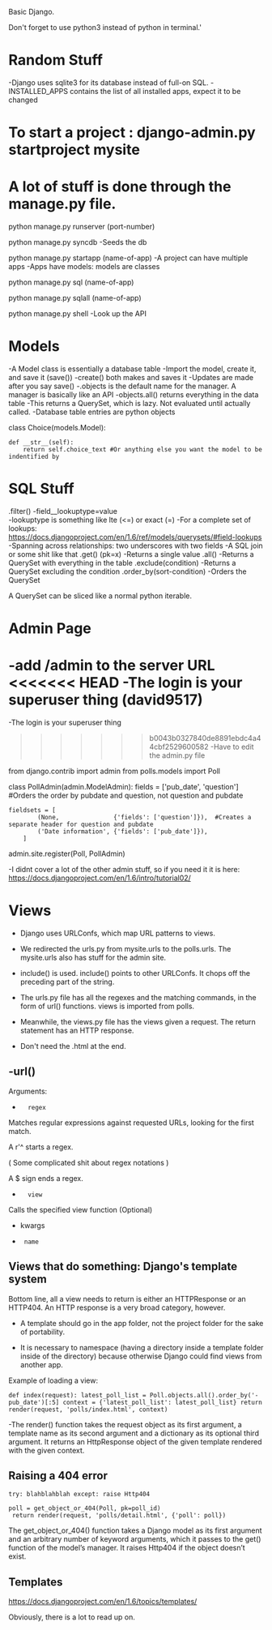 Basic Django.

Don't forget to use python3 instead of python in terminal.'

Random Stuff
=============
-Django uses sqlite3 for its database instead of full-on SQL.
-INSTALLED_APPS contains the list of all installed apps, expect it to be changed


To start a project : django-admin.py startproject mysite
======================================================

A lot of stuff is done through the manage.py file.
======================================================
python manage.py runserver (port-number)

python manage.py syncdb
-Seeds the db

python manage.py startapp (name-of-app)
-A project can have multiple apps
-Apps have models: models are classes

python manage.py sql (name-of-app)

python manage.py sqlall (name-of-app)

python manage.py shell
-Look up the API

Models
======
-A Model class is essentially a database table
-Import the model, create it, and save it (save())
  -create() both makes and saves it
-Updates are made after you say save()
-.objects is the default name for the manager. A manager is basically like an API
  -objects.all() returns everything in the data table
  -This returns a QuerySet, which is lazy. Not evaluated until actually called.
-Database table entries are python objects


class Choice(models.Model):

    def __str__(self): 
        return self.choice_text #Or anything else you want the model to be indentified by
            
SQL Stuff
=========
.filter()
-field__lookuptype=value   
    -lookuptype is something like lte (<=) or exact (=)
    -For a complete set of lookups: https://docs.djangoproject.com/en/1.6/ref/models/querysets/#field-lookups
-Spanning across relationships: two underscores with two fields
    -A SQL join or some shit like that
.get()  (pk=x)
-Returns a single value
.all()
-Returns a QuerySet with everything in the table
.exclude(condition)
-Returns a QuerySet excluding the condition
.order_by(sort-condition)
-Orders the QuerySet

A QuerySet can be sliced like a normal python iterable.
  
  
Admin Page
==========
-add /admin to the server URL
<<<<<<< HEAD
-The login is your superuser thing (david9517)
=======
-The login is your superuser thing
>>>>>>> b0043b0327840de8891ebdc4a44cbf2529600582
-Have to edit the admin.py file 

from django.contrib import admin
from polls.models import Poll

class PollAdmin(admin.ModelAdmin):
    fields = ['pub_date', 'question'] #Orders the order by pubdate and question, not question and pubdate
    
    fieldsets = [
            (None,               {'fields': ['question']}),  #Creates a separate header for question and pubdate
            ('Date information', {'fields': ['pub_date']}),
        ] 

admin.site.register(Poll, PollAdmin)

-I didnt cover a lot of the other admin stuff, so if you need it it is here: https://docs.djangoproject.com/en/1.6/intro/tutorial02/


Views
=====
- Django uses URLConfs, which map URL patterns to views. 

- We redirected the urls.py from mysite.urls to the polls.urls. The mysite.urls also has stuff for the admin site. 

- include() is used. include() points to other URLConfs. It chops off the preceding part of the string.

- The urls.py file has all the regexes and the matching commands, in the form of url() functions. views is imported from polls.

- Meanwhile, the views.py file has the views given a request. The return statement has an HTTP response.

- Don't need the .html at the end.



-url()
------

Arguments:

-		regex
Matches regular expressions against requested URLs, looking for the first match.

A r'^ starts a regex. 

( Some complicated shit about regex notations )

A $ sign ends a regex.

-   	view	
Calls the specified view function
(Optional)

- 	kwargs

- `	name`

Views that do something: Django's template system
---------------------------------------------------------

Bottom line, all a view needs to return is either an HTTPResponse or an HTTP404. An HTTP response is a very broad category, however.

- A template should go in the app folder, not the project folder for the sake of portability.

- It is necessary to namespace (having a directory inside a template folder inside of the directory) because otherwise Django could find views from another app.

Example of loading a view:

`def index(request):
    latest_poll_list = Poll.objects.all().order_by('-pub_date')[:5]
    context = {'latest_poll_list': latest_poll_list}
    return render(request, 'polls/index.html', context)`
	
-The render() function takes the request object as its first argument, a template name as its second argument and a dictionary as its optional third argument. It returns an HttpResponse object of the given template rendered with the given context.

Raising a 404 error
-------------------
`try:
	blahblahblah
except:
	raise Http404`

    poll = get_object_or_404(Poll, pk=poll_id)
     return render(request, 'polls/detail.html', {'poll': poll})

The get_object_or_404() function takes a Django model as its first argument and an arbitrary number of keyword arguments, which it passes to the get() function of the model’s manager. It raises Http404 if the object doesn’t exist.
 
Templates
---------
https://docs.djangoproject.com/en/1.6/topics/templates/

Obviously, there is a lot to read up on.
  

  
 
